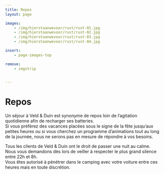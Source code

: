 ```yaml
---
title: Repos
layout: page

images:
    - /img/hierstaanwevoor/rust/rust-01.jpg
    - /img/hierstaanwevoor/rust/rust-02.jpg
    - /img/hierstaanwevoor/rust/rust-03.jpg
    - /img/hierstaanwevoor/rust/rust-04.jpg

insert:
    - page-images-top

remove:
    - imgstrip
    

---
```



# Repos


Un séjour à Veld & Duin est synonyme de repos loin de l’agitation quotidienne afin de recharger ses batteries.<br>
Si vous préférez des vacances placées sous le signe de la fête jusqu’aux petites heures ou si vous cherchez un programme d’animations tout au long de la journée, nous ne serons pas en mesure de répondre à vos besoins.

Tous les clients de Veld & Duin ont le droit de passer une nuit au calme. Nous vous demandons dès lors de veiller à respecter le plus grand silence entre 22h et 8h.<br>
Vous êtes autorisé à pénétrer dans le camping avec votre voiture entre ces heures mais en toute discrétion.
